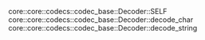 core::core::codecs::codec_base::Decoder::SELF
core::core::codecs::codec_base::Decoder::decode_char
core::core::codecs::codec_base::Decoder::decode_string
